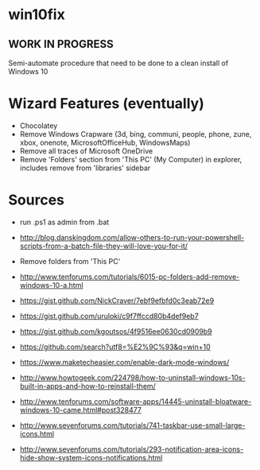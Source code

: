 # win10fix

## WORK IN PROGRESS

Semi-automate procedure that need to be done to a clean install of Windows 10

# Wizard Features (eventually)
* Chocolatey
* Remove Windows Crapware (3d, bing, communi, people, phone, zune, xbox, onenote, MicrosoftOfficeHub, WindowsMaps)
* Remove all traces of Microsoft OneDrive
* Remove 'Folders' section from 'This PC' (My Computer) in explorer, includes remove from 'libraries' sidebar


# Sources

* run .ps1 as admin from .bat
* http://blog.danskingdom.com/allow-others-to-run-your-powershell-scripts-from-a-batch-file-they-will-love-you-for-it/

* Remove folders from 'This PC'
* http://www.tenforums.com/tutorials/6015-pc-folders-add-remove-windows-10-a.html

* https://gist.github.com/NickCraver/7ebf9efbfd0c3eab72e9
* https://gist.github.com/uruloki/c9f7ffccd80b4def9eb7
* https://gist.github.com/kgoutsos/4f9516ee0630cd0909b9
* https://github.com/search?utf8=%E2%9C%93&q=win+10
* https://www.maketecheasier.com/enable-dark-mode-windows/
* http://www.howtogeek.com/224798/how-to-uninstall-windows-10s-built-in-apps-and-how-to-reinstall-them/
* http://www.tenforums.com/software-apps/14445-uninstall-bloatware-windows-10-came.html#post328477
* http://www.sevenforums.com/tutorials/741-taskbar-use-small-large-icons.html
* http://www.sevenforums.com/tutorials/293-notification-area-icons-hide-show-system-icons-notifications.html
